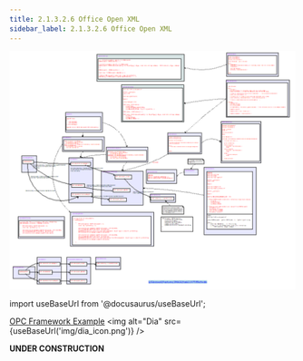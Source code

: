 ```yaml
---
title: 2.1.3.2.6 Office Open XML
sidebar_label: 2.1.3.2.6 Office Open XML
---
```


![](OPC_Framework_Example_task3197TiffActivate.PNG)

import useBaseUrl from '@docusaurus/useBaseUrl';

[OPC Framework Example](OPC_Framework_Example_task3197TiffActivate.dia)  <img alt="Dia" src={useBaseUrl('img/dia_icon.png')} />

**UNDER CONSTRUCTION**
